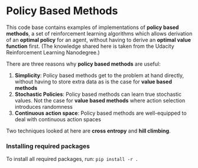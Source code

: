# Policy Based Methods

This code base contains examples of implementations of **policy based methods**, a set of reinforcement learning algorithms
which allows derivation of an **optimal policy** for an agent, without having to derive an **optimal value function** first.
(The knowledge shared here is taken from the Udacity Reinforcement Learning Nanodegree.)

There are three reasons why **policy based methods** are useful:
1. **Simplicity**: Policy based methods get to the problem at hand directly, without having to store extra data as is the
   case for **value based methods**
1. **Stochastic Policies**: Policy based methods can learn true stochastic values. Not the case for **value based methods**
   where action selection introduces randomness
1. **Continuous action space**: Policy based methods are well-equipped to deal with continuous action spaces

Two techniques looked at here are **cross entropy** and **hill climbing**.

### Installing required packages
To install all required packages, run:
```pip install -r .```